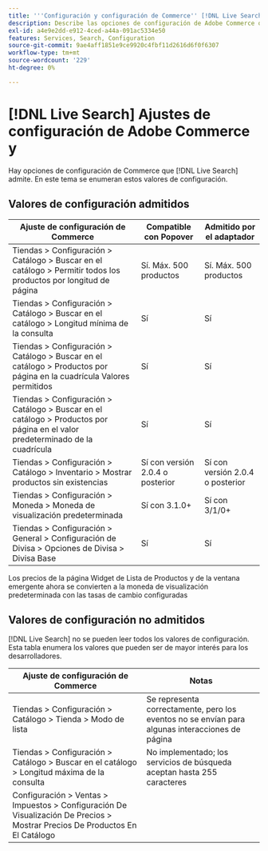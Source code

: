 ```yaml
---
title: '''Configuración y configuración de Commerce'' [!DNL Live Search] '''
description: Describe las opciones de configuración de Adobe Commerce que [!DNL Live Search] puede leer.
exl-id: a4e9e2dd-e912-4ced-a44a-091ac5334e50
features: Services, Search, Configuration
source-git-commit: 9ae4aff1851e9ce9920c4fbf11d2616d6f0f6307
workflow-type: tm+mt
source-wordcount: '229'
ht-degree: 0%

---
```


# [!DNL Live Search] Ajustes de configuración de Adobe Commerce y

Hay opciones de configuración de Commerce que [!DNL Live Search] admite. En este tema se enumeran estos valores de configuración.

## Valores de configuración admitidos

| Ajuste de configuración de Commerce | Compatible con Popover | Admitido por el adaptador |
|---|---|---|
| Tiendas > Configuración > Catálogo > Buscar en el catálogo > Permitir todos los productos por longitud de página | Sí. Máx. 500 productos | Sí. Máx. 500 productos |
| Tiendas > Configuración > Catálogo > Buscar en el catálogo > Longitud mínima de la consulta | Sí | Sí |
| Tiendas > Configuración > Catálogo > Buscar en el catálogo > Productos por página en la cuadrícula Valores permitidos | Sí | Sí |
| Tiendas > Configuración > Catálogo > Buscar en el catálogo > Productos por página en el valor predeterminado de la cuadrícula | Sí | Sí |
| Tiendas > Configuración > Catálogo > Inventario > Mostrar productos sin existencias | Sí con versión 2.0.4 o posterior | Sí con versión 2.0.4 o posterior |
| Tiendas > Configuración > Moneda > Moneda de visualización predeterminada | Sí con 3.1.0+ | Sí con 3/1/0+ |
| Tiendas > Configuración > General > Configuración de Divisa > Opciones de Divisa > Divisa Base | Sí | Sí |

Los precios de la página Widget de Lista de Productos y de la ventana emergente ahora se convierten a la moneda de visualización predeterminada con las tasas de cambio configuradas

## Valores de configuración no admitidos

[!DNL Live Search] no se pueden leer todos los valores de configuración. Esta tabla enumera los valores que pueden ser de mayor interés para los desarrolladores.

| Ajuste de configuración de Commerce | Notas |
|---|---|
| Tiendas > Configuración > Catálogo > Tienda > Modo de lista | Se representa correctamente, pero los eventos no se envían para algunas interacciones de página |
| Tiendas > Configuración > Catálogo > Buscar en el catálogo > Longitud máxima de la consulta | No implementado; los servicios de búsqueda aceptan hasta 255 caracteres |
| Configuración > Ventas > Impuestos > Configuración De Visualización De Precios > Mostrar Precios De Productos En El Catálogo |  |
